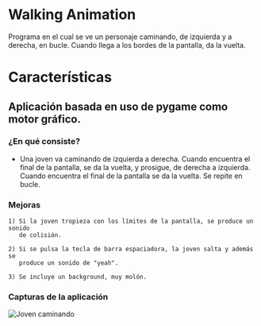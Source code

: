 # Walking Animation
Programa en el cual se ve un personaje caminando, de izquierda y a derecha, en
bucle. Cuando llega a los bordes de la pantalla, da la vuelta.

# Características

## Aplicación basada en uso de pygame como motor gráfico.

### ¿En qué consiste?

  - Una joven va caminando de izquierda a derecha. Cuando encuentra el final 
    de la pantalla, se da la vuelta, y prosigue, de derecha a izquierda. Cuando
    encuentra el final de la pantalla se da la vuelta. Se repite en bucle.

### Mejoras

    1) Si la joven tropieza con los límites de la pantalla, se produce un sonido
       de colisión.

    2) Si se pulsa la tecla de barra espaciadora, la joven salta y además se
       produce un sonido de "yeah".

    3) Se incluye un background, muy molón.

### Capturas de la aplicación

![Joven caminando](walkinganimation/assets/imagenes/captura_juego.png)

